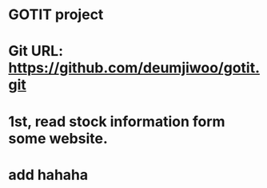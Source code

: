 # GOTIT project
# Git URL: https://github.com/deumjiwoo/gotit.git
# 1st, read stock information form some website.
# add hahaha
